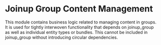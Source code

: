 Joinup Group Content Management
===============================

This module contains business logic related to managing content in groups. It is
used for tightly interwoven functionality that depends on joinup_group as well
as individual entity types or bundles. This cannot be included in joinup_group
without introducing circular dependencies.
